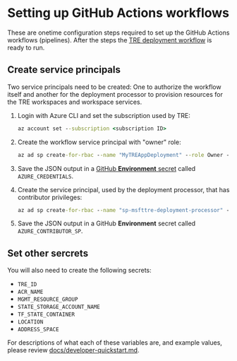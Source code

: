 # Setting up GitHub Actions workflows

These are onetime configuration steps required to set up the GitHub Actions workflows (pipelines). After the steps the [TRE deployment workflow](../.github/workflows/deploy_tre.yml) is ready to run.

## Create service principals

Two service principals need to be created: One to authorize the workflow itself and another for the deployment processor to provision resources for the TRE workspaces and workspace services.

1. Login with Azure CLI and set the subscription used by TRE:

    ```cmd
    az account set --subscription <subscription ID>
    ```

1. Create the workflow service principal with "owner" role:

    ```cmd
    az ad sp create-for-rbac --name "MyTREAppDeployment" --role Owner --scopes /subscriptions/<subscription ID> --sdk-auth
    ```

1. Save the JSON output in a [GitHub **Environment** secret](https://docs.github.com/en/actions/reference/encrypted-secrets) called `AZURE_CREDENTIALS`.

1. Create the service principal, used by the deployment processor, that has contributor privileges:

    ```cmd
    az ad sp create-for-rbac --name "sp-msfttre-deployment-processor" --role Contributor --scopes /subscriptions/<subscription ID> --sdk-auth
    ```

1. Save the JSON output in a GitHub **Environment** secret called `AZURE_CONTRIBUTOR_SP`.

## Set other sercrets

You will also need to create the following secrets:

- `TRE_ID`
- `ACR_NAME`
- `MGMT_RESOURCE_GROUP`
- `STATE_STORAGE_ACCOUNT_NAME`
- `TF_STATE_CONTAINER`
- `LOCATION`
- `ADDRESS_SPACE`

For descriptions of what each of these variables are, and example values, please review [docs/developer-quickstart.md](docs/developer-quickstart.md).
